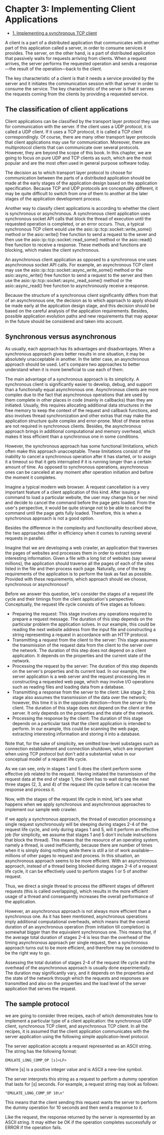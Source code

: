 # Chapter 3: Implementing Client Applications

- [1. Implementing a synchronous TCP client](recipe_01/README.md)

A client is a part of a distributed application that communicates with another part of this application called a server, in order to consume services it provides. The server, on the other hand, is a part of distributed application that passively waits for requests arriving from clients. When a request arrives, the server performs the requested operation and sends a response—the result of the operation—back to the client.

The key characteristic of a client is that it needs a service provided by the server and it initiates the communication session with that server in order to consume the service. The key characteristic of the server is that it serves the requests coming from the clients by providing a requested service.

## The classification of client applications

Client applications can be classified by the transport layer protocol they use for communication with the server. If the client uses a UDP protocol, it is called a UDP client. If it uses a TCP protocol, it is called a TCP client correspondingly. Of course, there are many other transport layer protocols that client applications may use for communication. Moreover, there are multiprotocol clients that can communicate over several protocols. However, they are beyond the scope of this book. In this chapter, we are going to focus on pure UDP and TCP clients as such, which are the most popular and are the most often used in general purpose software today.

The decision as to which transport layer protocol to choose for communication between the parts of a distributed application should be made at the early stages of the application design based on the application specification. Because TCP and UDP protocols are conceptually different, it may be quite difficult to switch from one of them to another at the later stages of the application development process.

Another way to classify client applications is according to whether the client is synchronous or asynchronous. A synchronous client application uses synchronous socket API calls that block the thread of execution until the requested operation is completed, or an error occurs. Thus, a typical synchronous TCP client would use the asio::ip::tcp::socket::write_some() method or the asio::write() free function to send a request to the sever and then use the asio::ip::tcp::socket::read_some() method or the asio::read() free function to receive a response. These methods and functions are blocking, which makes the client synchronous.

An asynchronous client application as opposed to a synchronous one uses asynchronous socket API calls. For example, an asynchronous TCP client may use the asio::ip::tcp::socket::async_write_some() method or the asio::async_write() free function to send a request to the server and then use the asio::ip::tcp::socket::async_read_some() method or the asio::async_read() free function to asynchronously receive a response.

Because the structure of a synchronous client significantly differs from that of an asynchronous one, the decision as to which approach to apply should be made early at the application design stage, and this decision should be based on the careful analysis of the application requirements. Besides, possible application evolution paths and new requirements that may appear in the future should be considered and taken into account.

## Synchronous versus asynchronous
As usually, each approach has its advantages and disadvantages. When a synchronous approach gives better results in one situation, it may be absolutely unacceptable in another. In the latter case, an asynchronous approach should be used. Let's compare two approaches to better understand when it is more beneficial to use each of them.

The main advantage of a synchronous approach is its simplicity. A synchronous client is significantly easier to develop, debug, and support than a functionally equal asynchronous one. Asynchronous clients are more complex due to the fact that asynchronous operations that are used by them complete in other places in code (mainly in callbacks) than they are initiated. Usually, this requires allocating additional data structures in the free memory to keep the context of the request and callback functions, and also involves thread synchronization and other extras that may make the application structure quite complex and error-prone. Most of these extras are not required in synchronous clients. Besides, the asynchronous approach brings in additional computational and memory overhead, which makes it less efficient than a synchronous one in some conditions.

However, the synchronous approach has some functional limitations, which often make this approach unacceptable. These limitations consist of the inability to cancel a synchronous operation after it has started, or to assign it a timeout so that it gets interrupted if it is running longer than a certain amount of time. As opposed to synchronous operations, asynchronous ones can be canceled at any moment after operation initiation and before the moment it completes.

Imagine a typical modern web browser. A request cancellation is a very important feature of a client application of this kind. After issuing a command to load a particular website, the user may change his or her mind and decide to cancel the command before the page gets loaded. From the user's perspective, it would be quite strange not to be able to cancel the command until the page gets fully loaded. Therefore, this is when a synchronous approach is not a good option.

Besides the difference in the complexity and functionality described above, the two approaches differ in efficiency when it comes to running several requests in parallel.

Imagine that we are developing a web crawler, an application that traverses the pages of websites and processes them in order to extract some interesting information. Given a file with a long list of websites (say several millions), the application should traverse all the pages of each of the sites listed in the file and then process each page. Naturally, one of the key requirements of the application is to perform the task as fast as possible. Provided with these requirements, which approach should we choose, synchronous or asynchronous?

Before we answer this question, let's consider the stages of a request life cycle and their timings from the client application's perspective. Conceptually, the request life cycle consists of five stages as follows:

 - Preparing the request: This stage involves any operations required to prepare a request message. The duration of this step depends on the particular problem the application solves. In our example, this could be reading the next website address from the input file and constructing a string representing a request in accordance with an HTTP protocol.
 - Transmitting a request from the client to the server: This stage assumes the transmission of the request data from the client to the server over the network. The duration of this step does not depend on a client application. It depends on the properties and the current state of the network.
 - Processing the request by the server: The duration of this step depends on the server's properties and its current load. In our example, the server application is a web server and the request processing lies in constructing a requested web page, which may involve I/O operations such as reading files and loading data from a database.
 - Transmitting a response from the server to the client: Like stage 2, this stage also assumes the transmission of the data over the network; however, this time it is in the opposite direction—from the server to the client. The duration of this stage does not depend on the client or the server. It only depends on the properties and the state of the network.
 - Processing the response by the client: The duration of this stage depends on a particular task that the client application is intended to perform. In our example, this could be scanning the web page, extracting interesting information and storing it into a database.

Note that, for the sake of simplicity, we omitted low-level substages such as connection establishment and connection shutdown, which are important when using TCP protocol but don't add a substantial value in our conceptual model of a request life cycle.

As we can see, only in stages 1 and 5 does the client perform some effective job related to the request. Having initiated the transmission of the request data at the end of stage 1, the client has to wait during the next three stages (2, 3, and 4) of the request life cycle before it can receive the response and process it.

Now, with the stages of the request life cycle in mind, let's see what happens when we apply synchronous and asynchronous approaches to implement our sample web crawler.

If we apply a synchronous approach, the thread of execution processing a single request synchronously will be sleeping during stages 2-4 of the request life cycle, and only during stages 1 and 5, will it perform an effective job (for simplicity, we assume that stages 1 and 5 don't include instructions that block the thread). This means that the resource of an operating system, namely a thread, is used inefficiently, because there are number of times when it is simply doing nothing while there is still a lot of work available—millions of other pages to request and process. In this situation, an asynchronous approach seems to be more efficient. With an asynchronous approach, instead of a thread being blocked during stages 2-4 of a request life cycle, it can be effectively used to perform stages 1 or 5 of another request.

Thus, we direct a single thread to process the different stages of different requests (this is called overlapping), which results in the more efficient usage of a thread and consequently increases the overall performance of the application.

However, an asynchronous approach is not always more efficient than a synchronous one. As it has been mentioned, asynchronous operations imply additional computational overheads, which means that the overall duration of an asynchronous operation (from initiation till completion) is somewhat bigger than the equivalent synchronous one. This means that, if the average total duration of stages 2-4 is less than the overhead of the timing asynchronous approach per single request, then a synchronous approach turns out to be more efficient, and therefore may be considered to be the right way to go.

Assessing the total duration of stages 2-4 of the request life cycle and the overhead of the asynchronous approach is usually done experimentally. The duration may significantly vary, and it depends on the properties and the state of the network through which the requests and responses are transmitted and also on the properties and the load level of the server application that serves the request.

## The sample protocol
we are going to consider three recipes, each of which demonstrates how to implement a particular type of a client application: the synchronous UDP client, synchronous TCP client, and asynchronous TCP client. In all the recipes, it is assumed that the client application communicates with the server application using the following simple application-level protocol.

The server application accepts a request represented as an ASCII string. The string has the following format:
```
EMULATE_LONG_COMP_OP [s]<LF>
```

Where [s] is a positive integer value and <LF> is ASCII a new-line symbol.

The server interprets this string as a request to perform a dummy operation that lasts for [s] seconds. For example, a request string may look as follows:
```
"EMULATE_LONG_COMP_OP 10\n"
```

This means that the client sending this request wants the server to perform the dummy operation for 10 seconds and then send a response to it.

Like the request, the response returned by the server is represented by an ASCII string. It may either be OK<LF> if the operation completes successfully or ERROR<LF> if the operation fails.


